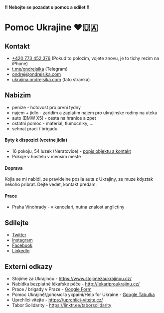 **!! Nebojte se pozadat o pomoc a sdilet !!**

# Pomoc Ukrajine ❤️🇺🇦

## Kontakt

- [+420 773 452 376](tel:+420773452376) (Pokud to polozim, vojete znovu, je to tichy rezim na iPhone)
- [t.me/ondrejsika](https://t.me/ondrejsika) (Telegram)
- <ondrej@ondrejsika.com>
- [ukrajina.ondrejsika.com](https://ukrajina.ondrejsika.com) (tato stranka)

## Nabizim

- penize - hotovost pro prvni tydny
- najem + jidlo - zaridim a zaplatim najem pro ukrajinske rodiny na uteku
- auto (BMW X5) - cesta na hranice a zpet
- ostatni pomoc - material, tlumocniky, ...
- sehnat praci / brigadu

#### Byty k dispozici (vcetne jidla)

- 16 pokoju, 54 luzek (Neratovice) - [popis objektu a kontakt](https://docs.google.com/spreadsheets/u/0/d/1QL2HTJeRw3uVwwpxyYb_TY7Dq6vJUJkwbtbengKtTHQ/htmlview)
- Pokoje v hostelu v mensim meste

#### Doprava

Kojla se mi nabidl, ze pravidelne posila auta z Ukrajiny, ze muze kdyztak nekoho pribrat. Dejte vedet, kontakt predam.

#### Prace

- Praha Vinohrady - v kancelari, nutna znalost anglictiny

## Sdilejte

- [Twitter](https://twitter.com/ondrejsika/status/1497899052637298689)
- [Instagram](https://www.instagram.com/p/Caevt_FM_g-/)
- [Facebook](https://www.facebook.com/ondrejsika/posts/4864123750349265)
- [LinkedIn](https://www.linkedin.com/posts/ondrejsika_ukrajinaondrejsikacom-activity-6903672155855212544-wUGH)

## Externi odkazy

- Stojíme za Ukrajinou - <https://www.stojimezaukrajinou.cz/>
- Nabídka bezplatné lékařské péče - <http://lekariproukrajinu.cz/>
- Prace / brigady v Praze - [Google Form](https://docs.google.com/forms/d/e/1FAIpQLScMb7oG3BmomnWruUGhjkeO9y6D7Of8xEI_NDOuDUEG6zuBFg/viewform)
- Pomoc Ukrajině/допомога україні/Help for Ukraine - [Google Tabulka](https://docs.google.com/spreadsheets/u/0/d/1DM88oiMTYQ7gtmzMmXz1WEdqHF76qyTkiwggLxXQL8M/htmlview?fbclid=IwAR3ycG36U6uslaZLwqqdgo6VZbmaHsnrTqrwiMWDWgr8PZyLVbKVaqDB6M8)
- Uprchlíci vítejte - <https://uprchlici-vitejte.cz/>
- Tabor Solidarity - <https://linktr.ee/taborsolidarity>
